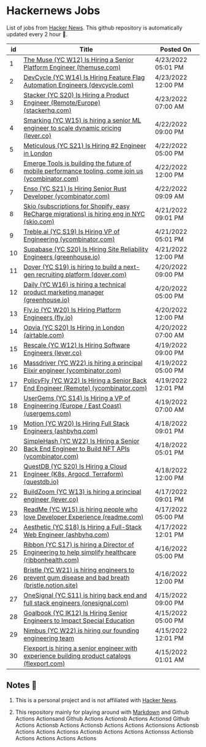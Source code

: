 # Hackernews Jobs

List of jobs from [Hacker News](https://news.ycombinator.com/). This github repository is automatically updated every 2 hour 🏃.

<!-- JOBS:START -->
| id 	| Title 	| Posted On 	|
|---	|---	|---	|
| 1 | [The Muse (YC W12) Is Hiring a Senior Platform Engineer (themuse.com)](https://www.themuse.com/jobs/themuse/senior-platform-engineer-233c9c) | 4/23/2022 05:01 PM |
| 2 | [DevCycle (YC W14) Is Hiring Feature Flag Automation Engineers (devcycle.com)](https://devcycle.com/company/careers) | 4/23/2022 12:00 PM |
| 3 | [Stacker (YC S20) Is Hiring a Product Engineer (Remote/Europe) (stackerhq.com)](https://www.stackerhq.com/careers) | 4/23/2022 07:00 AM |
| 4 | [Smarking (YC W15) is hiring a senior ML engineer to scale dynamic pricing (lever.co)](https://jobs.lever.co/smarking/01b7a4c5-28ce-4a4c-9c88-d4cad6c01c76) | 4/22/2022 09:00 PM |
| 5 | [Meticulous (YC S21) Is Hiring #2 Engineer in London](https://news.ycombinator.com/item?id=31124426) | 4/22/2022 05:00 PM |
| 6 | [Emerge Tools is building the future of mobile performance tooling, come join us (ycombinator.com)](https://www.ycombinator.com/companies/emerge-tools/jobs/S8b1ojf-senior-software-engineer) | 4/22/2022 12:00 PM |
| 7 | [Enso (YC S21) Is Hiring Senior Rust Developer (ycombinator.com)](https://www.ycombinator.com/companies/enso/jobs/AJAh56k-senior-rust-cloud-engineer) | 4/22/2022 09:09 AM |
| 8 | [Skio (subscriptions for Shopify, easy ReCharge migrations) is hiring eng in NYC (skio.com)](https://skio.com/careers) | 4/21/2022 09:01 PM |
| 9 | [Treble.ai (YC S19) Is Hiring VP of Engineering (ycombinator.com)](https://www.ycombinator.com/companies/treble-ai/jobs/Z7TVbjr-vp-of-engineering) | 4/21/2022 05:01 PM |
| 10 | [Supabase (YC S20) Is Hiring Site Reliability Engineers (greenhouse.io)](https://boards.greenhouse.io/supabase/jobs/4307459004) | 4/21/2022 12:00 PM |
| 11 | [Dover (YC S19) is hiring to build a next-gen recruiting platform (dover.com)](https://www.dover.com/open-roles/software-engineer) | 4/20/2022 09:00 PM |
| 12 | [Daily (YC W16) is hiring a technical product marketing manager (greenhouse.io)](https://boards.greenhouse.io/daily/jobs/4356195004) | 4/20/2022 05:00 PM |
| 13 | [Fly.io (YC W20) Is Hiring Platform Engineers (fly.io)](https://fly.io/jobs/platform-product-engineer/) | 4/20/2022 12:00 PM |
| 14 | [Opvia (YC S20) Is Hiring in London (airtable.com)](https://airtable.com/shrhv1yYtcMtPskra) | 4/20/2022 07:00 AM |
| 15 | [Rescale (YC W12) Is Hiring Software Engineers (lever.co)](https://jobs.lever.co/rescale/57b5bc81-ee75-4a30-a763-3eb8dd595165?lever-origin=applied&lever-source%5B%5D=Hacker%20News) | 4/19/2022 09:00 PM |
| 16 | [Massdriver (YC W22) is hiring a principal Elixir engineer (ycombinator.com)](https://www.ycombinator.com/companies/massdriver/jobs/6Jpy56U-principal-elixir-engineer) | 4/19/2022 05:00 PM |
| 17 | [PolicyFly (YC W22) Is Hiring a Senior Back End Engineer (Remote) (ycombinator.com)](https://www.ycombinator.com/companies/policyfly/jobs/Xz4YaAK-senior-backend-engineer) | 4/19/2022 12:01 PM |
| 18 | [UserGems (YC S14) Is Hiring a VP of Engineering (Europe / East Coast) (usergems.com)](https://www.usergems.com/careers/vp-of-engineering) | 4/19/2022 07:00 AM |
| 19 | [Motion (YC W20) Is Hiring Full Stack Engineers (ashbyhq.com)](https://jobs.ashbyhq.com/motion/4f5f6a29-3af0-4d79-99a4-988ff7c5ba05) | 4/18/2022 09:01 PM |
| 20 | [SimpleHash (YC W22) Is Hiring a Senior Back End Engineer to Build NFT APIs (ycombinator.com)](https://www.ycombinator.com/companies/simplehash/jobs/ID7qnlS-senior-backend-api-engineer) | 4/18/2022 05:01 PM |
| 21 | [QuestDB (YC S20) Is Hiring a Cloud Engineer (K8s, Argocd, Terraform) (questdb.io)](https://questdb.io/careers/senior-cloud-engineer/) | 4/18/2022 12:00 PM |
| 22 | [BuildZoom (YC W13) is hiring a principal engineer (lever.co)](https://jobs.lever.co/buildzoom) | 4/17/2022 09:01 PM |
| 23 | [ReadMe (YC W15) is hiring people who love Developer Experience (readme.com)](https://readme.com/careers) | 4/17/2022 05:00 PM |
| 24 | [Aesthetic (YC S18) Is Hiring a Full-Stack Web Engineer (ashbyhq.com)](https://jobs.ashbyhq.com/aesthetic/335f5c64-c991-4a18-a696-b9c457217106) | 4/17/2022 12:01 PM |
| 25 | [Ribbon (YC S17) is hiring a Director of Engineering to help simplify healthcare (ribbonhealth.com)](https://www.ribbonhealth.com/open-roles/?gh_jid=4153956004) | 4/16/2022 05:00 PM |
| 26 | [Bristle (YC W21) is hiring engineers to prevent gum disease and bad breath (bristle.notion.site)](https://bristle.notion.site/Careers-Bristle-f7a66759282a4a1195cbafdce00a8722) | 4/16/2022 12:00 PM |
| 27 | [OneSignal (YC S11) is hiring back end and full stack engineers (onesignal.com)](https://onesignal.com/careers) | 4/15/2022 09:00 PM |
| 28 | [Goalbook (YC IK12) Is Hiring Senior Engineers to Impact Special Education](https://news.ycombinator.com/item?id=31042586) | 4/15/2022 05:00 PM |
| 29 | [Nimbus (YC W22) is hiring our founding engineering team](https://news.ycombinator.com/item?id=31039184) | 4/15/2022 12:01 PM |
| 30 | [Flexport is hiring a senior engineer with experience building product catalogs (flexport.com)](https://flexport.com/careers) | 4/15/2022 01:01 AM |
<!-- JOBS:END -->


## Notes 👀

1. This is a personal project and is not affiliated with [Hacker News](https://news.ycombinator.com/). 

2. This repository mainly for playing around with [Markdown](https://en.wikipedia.org/wiki/Markdown) and Github Actions Actionsand Github Actions Actionsb Actions Actionsd Github Actions Actionsb Actions Actionsb Actions Actions Actionsions Actionsb Actions Actions Actionss Actionsb Actions Actions Actionsss Actionsb Actions Actions Actions Actions